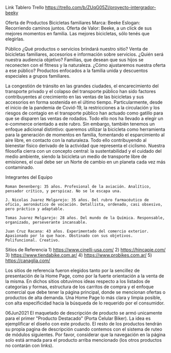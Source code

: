 Link Tablero Trello
https://trello.com/b/ZUqG05Zl/proyecto-intergrador-beeky

Oferta de Productos
Bicicletas familiares
Marca: Beeke
Eslogan: Recorriendo caminos juntos.
Oferta de Valor: Beeke, a un click de sus mejores momentos en familia. Las mejores bicicletas, sólo tenés que elegirlas.

Público
¿Qué productos o servicios brindará nuestro sitio? Venta de bicicletas familiares, accesorios e información sobre servicios.
¿Quién será nuestra audiencia objetivo? Familias, que desean que sus hijos se reconecten con el fitness y la naturaleza. 
¿Cómo ajustaremos nuestra oferta a ese público? Productos enfocados a la familia unida y descuentos especiales a grupos familiares.

La congestión de tránsito en las grandes ciudades, el encarecimiento del transporte privado y el colapso del transporte público han sido factores contribuyentes al crecimiento en las ventas de las bicicletas y sus accesorios en forma sostenida en el último tiempo. Particularmente, desde el inicio de la pandemia de Covid-19, la restricciones a la circulación y los riesgos de contagio en el transporte público han actuado como gatillo para que se disparen las ventas de rodados. Todo ello nos ha llevado a elegir un e-commerce orientado a este rubro. Sin embargo, también tenemos un enfoque adicional distintivo: queremos utilizar la bicicleta como herramienta para la generación de momentos en familia, fomentando el esparcimiento al aire libre, en contacto con la naturaleza. Todo ello contribuyendo al bienestar físico derivado de la actividad que representa el ciclismo. Nuestra filosofía cierra con un concepto central: la sustentabilidad y el cuidado del medio ambiente, siendo la bicicleta un medio de transporte libre de emisiones, el cual debe ser un Norte de cambio en un planeta cada vez más contaminado.


Integrantes del Equipo

    Roman Denenberg: 35 años. Profesional de la aviación. Analítico, pensador crítico, y perspicaz. No se le escapa una.

    J. Nicolas Juarez Melgarejo: 35 años. Del rubro farmacéutico de oficio, aeronáutico de vocación. Detallista, ordenado, casi obsesivo, pero práctico y adaptable.

    Tomas Juarez Melgarejo: 28 años. Del mundo de la Química. Responsable, organizado, perseverante incansable. 

    Juan Cruz Racana: 43 años. Experimentado del comercio exterior. Apasionado por lo que hace. Obstinado con sus objetivos. Polifuncional. Creativo.

Sitios de Referencia
    1) https://www.cinelli-usa.com/
    2) https://hincapie.com/
    3) https://www.tiendabike.com.ar/
    4) https://www.probikes.com.ar/
    5) https://canaglia.com/

Los sitios de referencia fueron elegidos tanto por la sencillez de presentación de la Home Page, como por la fuerte orientación a la venta de la misma. En dichos sitios obtuvimos ideas respecto a los listados de categorías y formas, estructura de los carritos de compra y el enfoque comercial que debe tener la página principal, donde se mencionan ofertas o productos de alta demanda. Una Home Page lo más clara y limpia posible, con alta especificidad hacia la búsqueda de lo requerido por el consumidor.

06Jun2021
El maquetado de descripción de producto se armó unicamente para el primer "Producto Destacado" (Porta Celular Biker). La idea es ejemplificar el diseño con este producto. El resto de los productos tendrán su propia pagina de descripción cuando contemos con el sistema de ruteo de módulos siguientes. Por favor, considerar que la navegación en la página solo está armada para el producto arriba mencionado (los otros productos no contarán con links).
